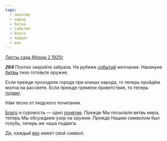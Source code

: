 ```yaml
---
tags:
  - понятие
  - народ
  - битва
  - событие
  - благо
  - подвиг
  - век
---
```


[Листы сада Мории 2 1925г](/agni/1925)

___264___
Плотно закройте забрала. На рубеже [событий](/tag/#событие) молчание. Накануне [битвы](/tag/#битва) тихо готовьте оружие.   

Если прежде проходили города при кликах народа, то теперь пройдём молча на рассвете. Если прежде гремели приветствия, то теперь [подвиг](/tag/#подвиг).   

Нам тесно от людского почитания.   

[Благо](/tag/#благо) и суровость — одно [понятие](/tag/#понятие). Прежде Мы посылали ветвь мира, теперь Мы обсуждаем узор на оружии. Прежде Нашим символом был голубь, теперь же чаша подвига.   

Да, каждый [век](/tag/#век) имеет свой символ.   

